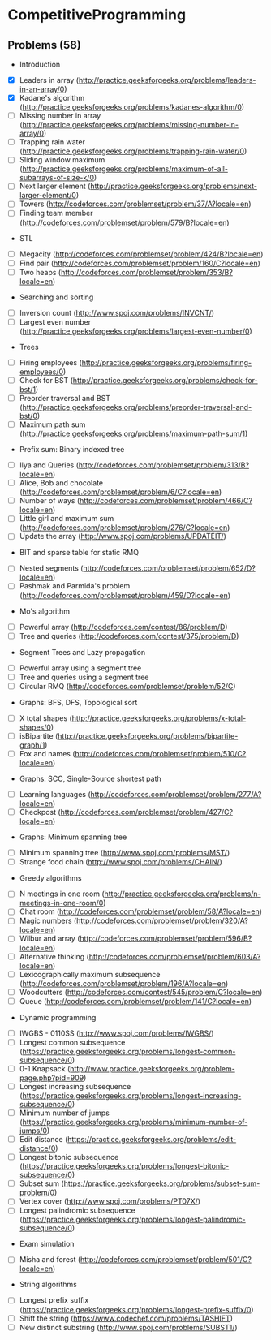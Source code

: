 # CompetitiveProgramming

## Problems (58)
* Introduction
- [x] Leaders in array (http://practice.geeksforgeeks.org/problems/leaders-in-an-array/0)
- [x] Kadane's algorithm (http://practice.geeksforgeeks.org/problems/kadanes-algorithm/0)
- [ ] Missing number in array (http://practice.geeksforgeeks.org/problems/missing-number-in-array/0)
- [ ] Trapping rain water (http://practice.geeksforgeeks.org/problems/trapping-rain-water/0)
- [ ] Sliding window maximum (http://practice.geeksforgeeks.org/problems/maximum-of-all-subarrays-of-size-k/0)
- [ ] Next larger element (http://practice.geeksforgeeks.org/problems/next-larger-element/0)
- [ ] Towers (http://codeforces.com/problemset/problem/37/A?locale=en)
- [ ] Finding team member (http://codeforces.com/problemset/problem/579/B?locale=en)
* STL
- [ ] Megacity (http://codeforces.com/problemset/problem/424/B?locale=en)
- [ ] Find pair (http://codeforces.com/problemset/problem/160/C?locale=en)
- [ ] Two heaps (http://codeforces.com/problemset/problem/353/B?locale=en)
* Searching and sorting
- [ ] Inversion count (http://www.spoj.com/problems/INVCNT/)
- [ ] Largest even number (http://practice.geeksforgeeks.org/problems/largest-even-number/0)
* Trees
- [ ] Firing employees (http://practice.geeksforgeeks.org/problems/firing-employees/0)
- [ ] Check for BST (http://practice.geeksforgeeks.org/problems/check-for-bst/1)
- [ ] Preorder traversal and BST (http://practice.geeksforgeeks.org/problems/preorder-traversal-and-bst/0)
- [ ] Maximum path sum (http://practice.geeksforgeeks.org/problems/maximum-path-sum/1)
* Prefix sum: Binary indexed tree
- [ ] Ilya and Queries (http://codeforces.com/problemset/problem/313/B?locale=en)
- [ ] Alice, Bob and chocolate (http://codeforces.com/problemset/problem/6/C?locale=en)
- [ ] Number of ways (http://codeforces.com/problemset/problem/466/C?locale=en)
- [ ] Little girl and maximum sum (http://codeforces.com/problemset/problem/276/C?locale=en)
- [ ] Update the array (http://www.spoj.com/problems/UPDATEIT/)
* BIT and sparse table for static RMQ
- [ ] Nested segments (http://codeforces.com/problemset/problem/652/D?locale=en)
- [ ] Pashmak and Parmida's problem (http://codeforces.com/problemset/problem/459/D?locale=en)
* Mo's algorithm
- [ ] Powerful array (http://codeforces.com/contest/86/problem/D)
- [ ] Tree and queries (http://codeforces.com/contest/375/problem/D)
* Segment Trees and Lazy propagation
- [ ] Powerful array using a segment tree
- [ ] Tree and queries using a segment tree
- [ ] Circular RMQ (http://codeforces.com/problemset/problem/52/C)
* Graphs: BFS, DFS, Topological sort
- [ ] X total shapes (http://practice.geeksforgeeks.org/problems/x-total-shapes/0)
- [ ] isBipartite (http://practice.geeksforgeeks.org/problems/bipartite-graph/1)
- [ ] Fox and names (http://codeforces.com/problemset/problem/510/C?locale=en)
* Graphs: SCC, Single-Source shortest path
- [ ] Learning languages (http://codeforces.com/problemset/problem/277/A?locale=en)
- [ ] Checkpost (http://codeforces.com/problemset/problem/427/C?locale=en)
* Graphs: Minimum spanning tree
- [ ] Minimum spanning tree (http://www.spoj.com/problems/MST/)
- [ ] Strange food chain (http://www.spoj.com/problems/CHAIN/)
* Greedy algorithms
- [ ] N meetings in one room (http://practice.geeksforgeeks.org/problems/n-meetings-in-one-room/0)
- [ ] Chat room (http://codeforces.com/problemset/problem/58/A?locale=en)
- [ ] Magic numbers (http://codeforces.com/problemset/problem/320/A?locale=en)
- [ ] Wilbur and array (http://codeforces.com/problemset/problem/596/B?locale=en)
- [ ] Alternative thinking (http://codeforces.com/problemset/problem/603/A?locale=en)
- [ ] Lexicographically maximum subsequence (http://codeforces.com/problemset/problem/196/A?locale=en)
- [ ] Woodcutters (http://codeforces.com/contest/545/problem/C?locale=en)
- [ ] Queue (http://codeforces.com/problemset/problem/141/C?locale=en)
* Dynamic programming
- [ ] IWGBS - 0110SS (http://www.spoj.com/problems/IWGBS/)
- [ ] Longest common subsequence (https://practice.geeksforgeeks.org/problems/longest-common-subsequence/0)
- [ ] 0-1 Knapsack (http://www.practice.geeksforgeeks.org/problem-page.php?pid=909)
- [ ] Longest increasing subsequence (https://practice.geeksforgeeks.org/problems/longest-increasing-subsequence/0)
- [ ] Minimum number of jumps (https://practice.geeksforgeeks.org/problems/minimum-number-of-jumps/0)
- [ ] Edit distance (https://practice.geeksforgeeks.org/problems/edit-distance/0)
- [ ] Longest bitonic subsequence (https://practice.geeksforgeeks.org/problems/longest-bitonic-subsequence/0)
- [ ] Subset sum (https://practice.geeksforgeeks.org/problems/subset-sum-problem/0)
- [ ] Vertex cover (http://www.spoj.com/problems/PT07X/)
- [ ] Longest palindromic subsequence (https://practice.geeksforgeeks.org/problems/longest-palindromic-subsequence/0)
* Exam simulation
- [ ] Misha and forest (http://codeforces.com/problemset/problem/501/C?locale=en)
* String algorithms
- [ ] Longest prefix suffix (https://practice.geeksforgeeks.org/problems/longest-prefix-suffix/0)
- [ ] Shift the string (https://www.codechef.com/problems/TASHIFT)
- [ ] New distinct substring (http://www.spoj.com/problems/SUBST1/)
